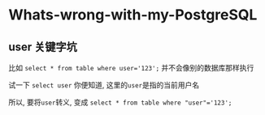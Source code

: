 # Whats-wrong-with-my-PostgreSQL

## user 关键字坑
比如 `select * from table where user='123';` 并不会像别的数据库那样执行

试一下 `select user` 你便知道, 这里的`user`是指的当前用户名

所以, 要将`user`转义, 变成 `select * from table where "user"='123';`

